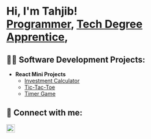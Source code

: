 <h1>Hi, I'm Tahjib! <br/><a href="https://github.com/Tahjib-Khan">Programmer</a>, <a href="https://www.linkedin.com/in/tahjib-khan-51aa69206/">Tech Degree Apprentice</a>,</h1>

<h2>👨‍💻 Software Development Projects:</h2>

- <b>React Mini Projects</b>
  - [Investment Calculator](https://github.com/Tahjib-Khan/React-Investment-Calculator/tree/master)
  - [Tic-Tac-Toe](https://github.com/Tahjib-Khan/React-Tic-Tac-Toe/tree/master)
  - [Timer Game](https://github.com/Tahjib-Khan/Stop-the-timer-game/tree/main
)



<h2> 🤳 Connect with me:</h2>


[<img align="left" alt="TahjibKhan | LinkedIn" width="22px" src="https://cdn.jsdelivr.net/npm/simple-icons@v3/icons/linkedin.svg" />][linkedin]


[linkedin]: https://www.linkedin.com/in/tahjib-khan-51aa69206/














<!--
**joshmadakor1/joshmadakor1** is a ✨ _special_ ✨ repository because its `README.md` (this file) appears on your GitHub profile.

Here are some ideas to get you started:

- 🔭 I’m currently working on ...
- 🌱 I’m currently learning ...
- 👯 I’m looking to collaborate on ...
- 🤔 I’m looking for help with ...
- 💬 Ask me about ...
- 📫 How to reach me: ...
- 😄 Pronouns: ...
- ⚡ Fun fact: ...
-->
